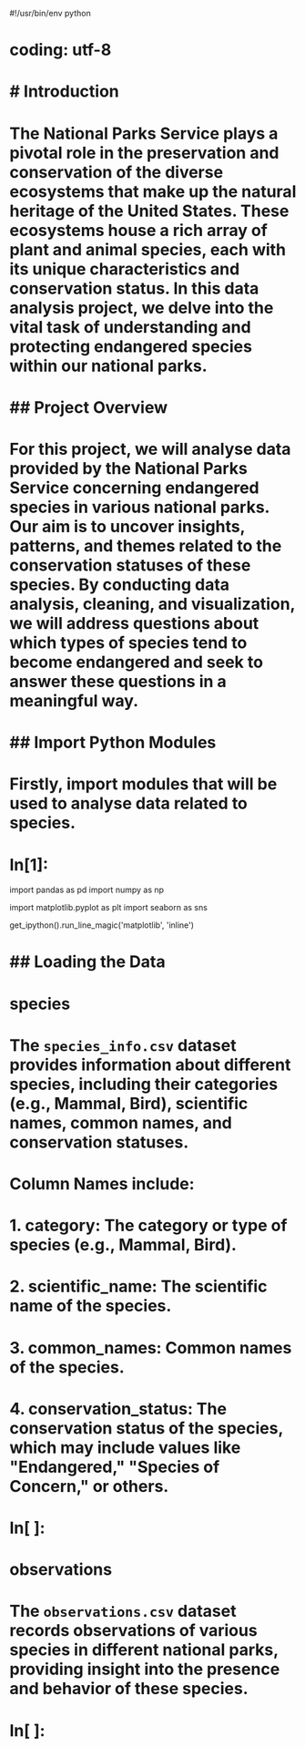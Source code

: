 #!/usr/bin/env python
# coding: utf-8

# # Introduction
# 
# The National Parks Service plays a pivotal role in the preservation and conservation of the diverse ecosystems that make up the natural heritage of the United States. These ecosystems house a rich array of plant and animal species, each with its unique characteristics and conservation status. In this data analysis project, we delve into the vital task of understanding and protecting endangered species within our national parks.
# 
# ## Project Overview
# 
# For this project, we will analyse data provided by the National Parks Service concerning endangered species in various national parks. Our aim is to uncover insights, patterns, and themes related to the conservation statuses of these species. By conducting data analysis, cleaning, and visualization, we will address questions about which types of species tend to become endangered and seek to answer these questions in a meaningful way.

# ## Import Python Modules
# Firstly, import modules that will be used to analyse data related to species.

# In[1]:


import pandas as pd
import numpy as np

import matplotlib.pyplot as plt
import seaborn as sns

get_ipython().run_line_magic('matplotlib', 'inline')


# ## Loading the Data

# **species**
# 
# The `species_info.csv` dataset provides information about different species, including their categories (e.g., Mammal, Bird), scientific names, common names, and conservation statuses. 
# 
# Column Names include:
# 1. category: The category or type of species (e.g., Mammal, Bird).
# 2. scientific_name: The scientific name of the species.
# 3. common_names: Common names of the species.
# 4. conservation_status: The conservation status of the species, which may include values like "Endangered," "Species of Concern," or others.

# In[ ]:





# **observations**
# The `observations.csv` dataset records observations of various species in different national parks, providing insight into the presence and behavior of these species. 

# In[ ]:



